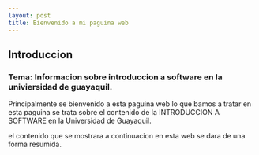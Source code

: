 ```yaml
---
layout: post
title: Bienvenido a mi paguina web
---
```

## Introduccion
### Tema: Informacion sobre introduccion a software en la univiersidad de guayaquil.

Principalmente se bienvenido a esta paguina web lo que bamos a tratar en esta paguina se trata sobre el contenido de la INTRODUCCION A SOFTWARE en la Universidad de Guayaquil. 

el contenido que se mostrara a continuacion en esta web se dara de una forma resumida.
